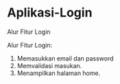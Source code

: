# Aplikasi-Login
Alur Fitur Login

Alur Fitur Login:
1. Memasukkan email dan password
2. Memvalidasi masukan.
3. Menampilkan halaman home.
